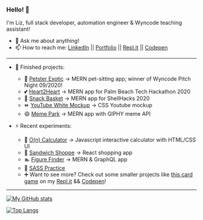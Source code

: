 ### Hello! 👋

I'm Liz, full stack developer, automation engineer & Wyncode teaching assistant!

- 💬 Ask me about anything!
- 📫 How to reach me: [LinkedIn](https://www.linkedin.com/in/eawatkins/) || [Portfolio](https://www.liz-watkins.com) || [Repl.it](https://repl.it/@ewatkins) || [Codepen](https://codepen.io/eaw/)

<hr/>

- 📌 Finished projects:
  - 🐍 [Petster Exotic](https://github.com/wyncode/C38_snakes_on_a_repo) -> MERN pet-sitting app; winner of Wyncode Pitch Night 09/2020!
  - 💕 [Heart2Heart](https://github.com/Cal9233/heart2heart) -> MERN app for Palm Beach Tech Hackathon 2020
  - 🧺 [Snack Basket](https://github.com/e-a-w/snack-basket) -> MERN app for ShellHacks 2020
  - ⏩ [YouTube White Mockup](https://github.com/e-a-w/youtubewhite-mockup) -> CSS Youtube mockup
  - 😄 [Meme Park](https://github.com/e-a-w/Meme-Park) -> MERN app with GIPHY meme API
  
- ⚡ Recent experiments:
  - 🧮 [O(n) Calculator](https://github.com/e-a-w/algorithm-calculator) -> Javascript interactive calculator with HTML/CSS UI
  - 🥪 [Sandwich Shoppe](https://github.com/e-a-w/sandwich-shoppe) -> React shopping app
  - 🏊 [Figure Finder](https://github.com/e-a-w/figure-finder) -> MERN & GraphQL app
  - 📐 [SASS Practice](https://github.com/e-a-w/sass-scss-practice)
  - ➕ Want to see more? Check out some smaller projects like [this card game](https://repl.it/@ewatkins/cardgame-1) on my [Repl.it](https://repl.it/@ewatkins) && [Codepen](https://codepen.io/eaw/)!

<hr/>

[![My GitHub stats](https://github-readme-stats-git-master.e-a-w.vercel.app/api?username=e-a-w&count_private=true&show_icons=true&theme=vue&hide_rank=true)](https://github.com/anuraghazra/github-readme-stats)

[![Top Langs](https://github-readme-stats-git-master.e-a-w.vercel.app/api/top-langs/?username=e-a-w&count_private=true&langs_count=10&theme=vue&layout=compact)](https://github.com/anuraghazra/github-readme-stats)
